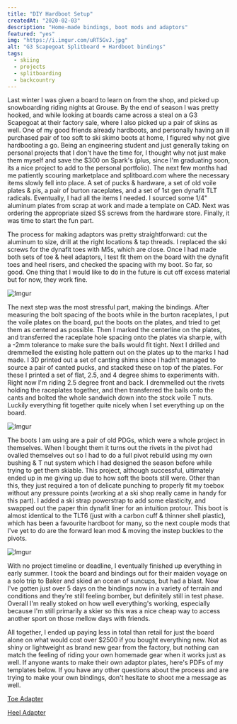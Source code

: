 ```yaml
---
title: "DIY Hardboot Setup"
createdAt: "2020-02-03"
description: "Home-made bindings, boot mods and adaptors"
featured: "yes"
img: "https://i.imgur.com/uRT5GvJ.jpg"
alt: "G3 Scapegoat Splitboard + Hardboot bindings"
tags:
  - skiing
  - projects
  - splitboarding
  - backcountry
---
```


Last winter I was given a board to learn on from the shop, and picked up snowboarding riding nights at Grouse. By the end of season I was pretty hooked, and while looking at boards came across a steal on a G3 Scapegoat at their factory sale, where I also picked up a pair of skins as well. One of my good friends already hardboots, and personally having an ill purchased pair of too soft to ski skimo boots at home, I figured why not give hardbooting a go. Being an engineering student and just generally taking on personal projects that I don't have the time for, I thought why not just make them myself and save the $300 on Spark's (plus, since I'm graduating soon, its a nice project to add to the personal portfolio). The next few months had me patiently scouring marketplace and splitboard.com where the necessary items slowly fell into place. A set of pucks & hardware, a set of old voile plates & pis, a pair of burton raceplates, and a set of 1st gen dynafit TLT radicals. Eventually, I had all the items I needed. I sourced some 1/4" aluminum plates from scrap at work and made a template on CAD. Next was ordering the appropriate sized SS screws from the hardware store. Finally, it was time to start the fun part.

The process for making adaptors was pretty straightforward: cut the aluminum to size, drill at the right locations & tap threads. I replaced the ski screws for the dynafit toes with M5s, which are close. Once I had made both sets of toe & heel adaptors, I test fit them on the board with the dynafit toes and heel risers, and checked the spacing with my boot. So far, so good. One thing that I would like to do in the future is cut off excess material but for now, they work fine.

![Imgur](https://i.imgur.com/0iltMgc.jpg)

The next step was the most stressful part, making the bindings. After measuring the bolt spacing of the boots while in the burton raceplates, I put the voile plates on the board, put the boots on the plates, and tried to get them as centered as possible. Then I marked the centerline on the plates, and transferred the raceplate hole spacing onto the plates via sharpie, with a -2mm tolerance to make sure the bails would fit tight. Next I drilled and dremmelled the existing hole pattern out on the plates up to the marks I had made. I 3D printed out a set of canting shims since I hadn't managed to source a pair of canted pucks, and stacked these on top of the plates. For these I printed a set of flat, 2.5, and 4 degree shims to experiments with. Right now I'm riding 2.5 degree front and back. I dremmelled out the rivets holding the raceplates together, and then transferred the bails onto the cants and bolted the whole sandwich down into the stock voile T nuts. Luckily everything fit together quite nicely when I set everything up on the board.

![Imgur](https://i.imgur.com/yBKuqqs.jpg)

The boots I am using are a pair of old PDGs, which were a whole project in themselves. When I bought them it turns out the rivets in the pivot had ovalled themselves out so I had to do a full pivot rebuild using my own bushing & T nut system which I had designed the season before while trying to get them skiable. This project, although successful, ultimately ended up in me giving up due to how soft the boots still were. Other than this, they just required a ton of delicate punching to properly fit my toebox without any pressure points (working at a ski shop really came in handy for this part). I added a ski strap powerstrap to add some elasticity, and swapped out the paper thin dynafit liner for an intuition protour. This boot is almost identical to the TLT6 (just with a carbon cuff & thinner shell plastic), which has been a favourite hardboot for many, so the next couple mods that I've yet to do are the forward lean mod & moving the instep buckles to the pivots.

![Imgur](https://i.imgur.com/smLZOSz.jpg)

With no project timeline or deadline, I eventually finished up everything in early summer. I took the board and bindings out for their maiden voyage on a solo trip to Baker and skied an ocean of suncups, but had a blast. Now I've gotten just over 5 days on the bindings now in a variety of terrain and conditions and they're still feeling bomber, but definitely still in test phase. Overall I'm really stoked on how well everything's working, especially because I'm still primarily a skier so this was a nice cheap way to access another sport on those mellow days with friends.

All together, I ended up paying less in total than retail for just the board alone on what would cost over $2500 if you bought everything new. Not as shiny or lightweight as brand new gear from the factory, but nothing can match the feeling of riding your own homemade gear when it works just as well. If anyone wants to make their own adaptor plates, here's PDFs of my templates below. If you have any other questions about the process and are trying to make your own bindings, don't hesitate to shoot me a message as well.

<a class="navbar-item underline" href="/download/toe-adapter.pdf" target="_blank">Toe Adapter</a>

<a class="navbar-item underline" href="/download/heel-adapter.pdf" target="_blank">Heel Adapter</a>
